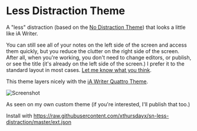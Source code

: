 # Less Distraction Theme

A "less" distraction (based on the [No Distraction Theme](https://standardnotes.org/extensions/no-distraction)) that looks a little like iA Writer.

You can still see all of your notes on the left side of the screen and access them quickly, but you reduce the clutter on the right side of the screen. After all, when you're working, you don't need to change editors, or publish, or see the title (it's already on the left side of the screen.) I prefer it to the standard layout in most cases. [Let me know what you think](https://github.com/xthursdayx/sn-less-distraction/issues).

This theme layers nicely with the [iA Writer Quattro Theme](https://github.com/414119/sn-ia-writer-quattro).

![Screenshot](./screenshot.png?raw=true "Less Distraction Theme")

As seen on my own custom theme (if you're interested, I'll publish that too.)

Install with <https://raw.githubusercontent.com/xthursdayx/sn-less-distraction/master/ext.json>
